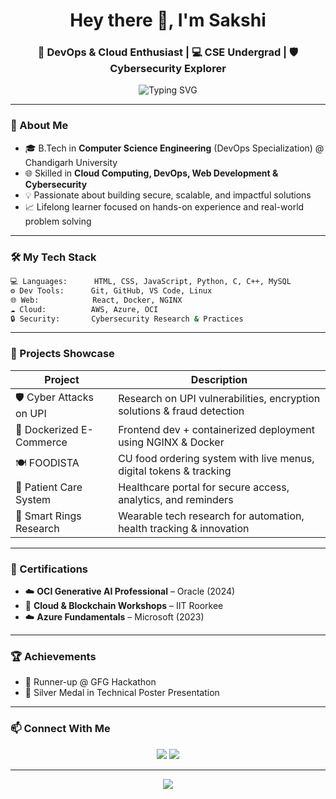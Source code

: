 
<h1 align="center">Hey there 👋, I'm Sakshi</h1>
<h3 align="center">🚀 DevOps & Cloud Enthusiast | 💻 CSE Undergrad | 🛡️ Cybersecurity Explorer</h3>

<p align="center">
  <img src="https://readme-typing-svg.demolab.com?font=Fira+Code&duration=3000&pause=1000&center=true&vCenter=true&width=435&lines=Cloud+Native+DevOps+Explorer;Open+Source+Contributor;Lifelong+Learner+%F0%9F%93%9A;Let's+Build+Something+Great!+%F0%9F%9A%80" alt="Typing SVG" />
</p>

---

### 🌟 About Me
- 🎓 B.Tech in **Computer Science Engineering** (DevOps Specialization) @ Chandigarh University  
- 🌐 Skilled in **Cloud Computing, DevOps, Web Development & Cybersecurity**  
- 💡 Passionate about building secure, scalable, and impactful solutions  
- 📈 Lifelong learner focused on hands-on experience and real-world problem solving  

---

### 🛠️ My Tech Stack

```bash
💻 Languages:      HTML, CSS, JavaScript, Python, C, C++, MySQL
⚙️ Dev Tools:      Git, GitHub, VS Code, Linux
🌐 Web:            React, Docker, NGINX
☁️ Cloud:          AWS, Azure, OCI
🔒 Security:       Cybersecurity Research & Practices
```

---

### 🚀 Projects Showcase

| Project                  | Description                                                                 |
|--------------------------|-----------------------------------------------------------------------------|
| 🛡️ Cyber Attacks on UPI | Research on UPI vulnerabilities, encryption solutions & fraud detection     |
| 🛒 Dockerized E-Commerce | Frontend dev + containerized deployment using NGINX & Docker                |
| 🍽️ FOODISTA             | CU food ordering system with live menus, digital tokens & tracking          |
| 🏥 Patient Care System   | Healthcare portal for secure access, analytics, and reminders               |
| 💍 Smart Rings Research  | Wearable tech research for automation, health tracking & innovation         |

---

### 📜 Certifications

- ☁️ **OCI Generative AI Professional** – Oracle (2024)  
- 🧠 **Cloud & Blockchain Workshops** – IIT Roorkee  
- ☁️ **Azure Fundamentals** – Microsoft (2023)

---

### 🏆 Achievements

- 🥈 Runner-up @ GFG Hackathon  
- 🥈 Silver Medal in Technical Poster Presentation  

---


### 📫 Connect With Me

<p align="center">
  <a href="https://mail.google.com/mail/?view=cm&fs=1&to=sakshi132728@gmail.com"><img src="https://img.shields.io/badge/Email-%23EA4335.svg?&style=for-the-badge&logo=gmail&logoColor=white" /></a>
  <a href="https://www.linkedin.com/in/-sakshi-jha-/"><img src="https://img.shields.io/badge/LinkedIn-%230077B5.svg?&style=for-the-badge&logo=linkedin&logoColor=white" /></a>
</p>

---

<p align="center">
  <img src="https://quotes-github-readme.vercel.app/api?type=horizontal&theme=radical" />
</p>
